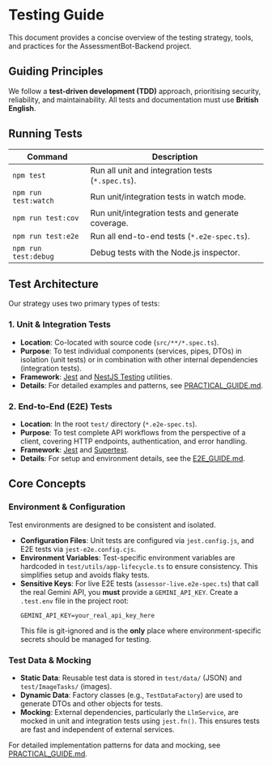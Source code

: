 # Testing Guide

This document provides a concise overview of the testing strategy, tools, and practices for the AssessmentBot-Backend project.

## Guiding Principles

We follow a **test-driven development (TDD)** approach, prioritising security, reliability, and maintainability. All tests and documentation must use **British English**.

## Running Tests

| Command              | Description                                       |
| -------------------- | ------------------------------------------------- |
| `npm test`           | Run all unit and integration tests (`*.spec.ts`). |
| `npm run test:watch` | Run unit/integration tests in watch mode.         |
| `npm run test:cov`   | Run unit/integration tests and generate coverage. |
| `npm run test:e2e`   | Run all end-to-end tests (`*.e2e-spec.ts`).       |
| `npm run test:debug` | Debug tests with the Node.js inspector.           |

## Test Architecture

Our strategy uses two primary types of tests:

### 1. Unit & Integration Tests

- **Location**: Co-located with source code (`src/**/*.spec.ts`).
- **Purpose**: To test individual components (services, pipes, DTOs) in isolation (unit tests) or in combination with other internal dependencies (integration tests).
- **Framework**: [Jest](https://jestjs.io/) and [NestJS Testing](https://docs.nestjs.com/testing) utilities.
- **Details**: For detailed examples and patterns, see [PRACTICAL_GUIDE.md](./PRACTICAL_GUIDE.md).

### 2. End-to-End (E2E) Tests

- **Location**: In the root `test/` directory (`*.e2e-spec.ts`).
- **Purpose**: To test complete API workflows from the perspective of a client, covering HTTP endpoints, authentication, and error handling.
- **Framework**: [Jest](https://jestjs.io/) and [Supertest](https://github.com/ladjs/supertest).
- **Details**: For setup and environment details, see the [E2E_GUIDE.md](./E2E_GUIDE.md).

## Core Concepts

### Environment & Configuration

Test environments are designed to be consistent and isolated.

- **Configuration Files**: Unit tests are configured via `jest.config.js`, and E2E tests via `jest-e2e.config.cjs`.
- **Environment Variables**: Test-specific environment variables are hardcoded in `test/utils/app-lifecycle.ts` to ensure consistency. This simplifies setup and avoids flaky tests.
- **Sensitive Keys**: For live E2E tests (`assessor-live.e2e-spec.ts`) that call the real Gemini API, you **must** provide a `GEMINI_API_KEY`. Create a `.test.env` file in the project root:
  ```
  GEMINI_API_KEY=your_real_api_key_here
  ```
  This file is git-ignored and is the **only** place where environment-specific secrets should be managed for testing.

### Test Data & Mocking

- **Static Data**: Reusable test data is stored in `test/data/` (JSON) and `test/ImageTasks/` (images).
- **Dynamic Data**: Factory classes (e.g., `TestDataFactory`) are used to generate DTOs and other objects for tests.
- **Mocking**: External dependencies, particularly the `LlmService`, are mocked in unit and integration tests using `jest.fn()`. This ensures tests are fast and independent of external services.

For detailed implementation patterns for data and mocking, see [PRACTICAL_GUIDE.md](./PRACTICAL_GUIDE.md).
